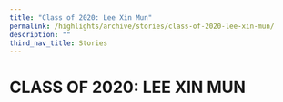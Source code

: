 ```yaml
---
title: "Class of 2020: Lee Xin Mun"
permalink: /highlights/archive/stories/class-of-2020-lee-xin-mun/
description: ""
third_nav_title: Stories
---
```

# CLASS OF 2020: LEE XIN MUN
